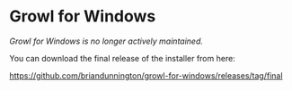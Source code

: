 # Growl for Windows

*Growl for Windows is no longer actively maintained.*

You can download the final release of the installer from here: 

https://github.com/briandunnington/growl-for-windows/releases/tag/final
